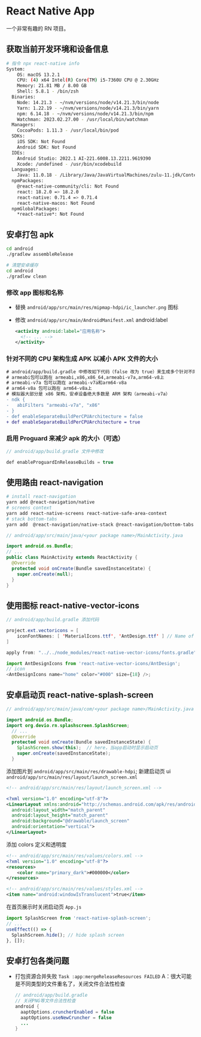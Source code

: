 # React Native App

一个非常有趣的 RN 项目。

## 获取当前开发环境和设备信息

```sh
# 指令 npx react-native info
System:
    OS: macOS 13.2.1
    CPU: (4) x64 Intel(R) Core(TM) i5-7360U CPU @ 2.30GHz
    Memory: 21.81 MB / 8.00 GB
    Shell: 5.8.1 - /bin/zsh
  Binaries:
    Node: 14.21.3 - ~/nvm/versions/node/v14.21.3/bin/node
    Yarn: 1.22.19 - ~/nvm/versions/node/v14.21.3/bin/yarn
    npm: 6.14.18 - ~/nvm/versions/node/v14.21.3/bin/npm
    Watchman: 2023.02.27.00 - /usr/local/bin/watchman
  Managers:
    CocoaPods: 1.11.3 - /usr/local/bin/pod
  SDKs:
    iOS SDK: Not Found
    Android SDK: Not Found
  IDEs:
    Android Studio: 2022.1 AI-221.6008.13.2211.9619390
    Xcode: /undefined - /usr/bin/xcodebuild
  Languages:
    Java: 11.0.18 - /Library/Java/JavaVirtualMachines/zulu-11.jdk/Contents/Home/bin/javac
  npmPackages:
    @react-native-community/cli: Not Found
    react: 18.2.0 => 18.2.0
    react-native: 0.71.4 => 0.71.4
    react-native-macos: Not Found
  npmGlobalPackages:
    *react-native*: Not Found
```

## 安卓打包 apk

```sh
cd android
./gradlew assembleRelease

# 清楚安卓缓存
cd android
./gradlew clean
```

### 修改 app 图标和名称

- 替换 `android/app/src/main/res/mipmap-hdpi/ic_launcher.png` 图标

- 修改 `android/app/src/main/AndroidManifest.xml` android:label

  ```xml
  <activity android:label="应用名称">
    <!-- ... -->
  </activity>
  ```

### 针对不同的 CPU 架构生成 APK 以减小 APK 文件的大小

```diff
# android/app/build.gradle 中修改如下代码（false 改为 true）来生成多个针对不同 CPU 架构的 APK
# armeabi包可以跑在 armeabi,x86,x86_64,armeabi-v7a,arm64-v8上
# armeabi-v7a 包可以跑在 armeabi-v7a和arm64-v8a
# arm64-v8a 包可以跑在 arm64-v8a上
# 模拟器大部分是 x86 架构，安卓设备绝大多数是 ARM 架构（armeabi-v7a）
- ndk {
-   abiFilters "armeabi-v7a", "x86"
- }
- def enableSeparateBuildPerCPUArchitecture = false
+ def enableSeparateBuildPerCPUArchitecture = true
```

### 启用 Proguard 来减少 apk 的大小（可选）

```java
// android/app/build.gradle 文件中修改

def enableProguardInReleaseBuilds = true
```

## 使用路由 react-navigation

```sh
# install react-navigation
yarn add @react-navigation/native
# screens context
yarn add react-native-screens react-native-safe-area-context
# stack bottom-tabs
yarn add  @react-navigation/native-stack @react-navigation/bottom-tabs
```

```java
// android/app/src/main/java/<your package name>/MainActivity.java

import android.os.Bundle;
// ...
public class MainActivity extends ReactActivity {
  @Override
  protected void onCreate(Bundle savedInstanceState) {
    super.onCreate(null);
  }
}
```

## 使用图标 react-native-vector-icons

```java
// android/app/build.gradle 添加代码

project.ext.vectoricons = [
    iconFontNames: [ 'MaterialIcons.ttf', 'AntDesign.ttf' ] // Name of the font files you want to copy
]

apply from: "../../node_modules/react-native-vector-icons/fonts.gradle"
```

```js
import AntDesignIcons from 'react-native-vector-icons/AntDesign';
// icon
<AntDesignIcons name="home" color="#000" size={18} />;
```

## 安卓启动页 react-native-splash-screen

```java
// android/app/src/main/java/com/<your package name>/MainActivity.java

import android.os.Bundle;
import org.devio.rn.splashscreen.SplashScreen;
  // ...
  @Override
  protected void onCreate(Bundle savedInstanceState) {
    SplashScreen.show(this);  // here，当app启动时显示启动页
    super.onCreate(savedInstanceState);
  }
```

添加图片到 `android/app/src/main/res/drawable-hdpi`;
新建启动页 ui `android/app/src/main/res/layout/launch_screen.xml`

```xml
<!-- android/app/src/main/res/layout/launch_screen.xml -->

<?xml version="1.0" encoding="utf-8"?>
<LinearLayout xmlns:android="http://schemas.android.com/apk/res/android"
  android:layout_width="match_parent"
  android:layout_height="match_parent"
  android:background="@drawable/launch_screen"
  android:orientation="vertical">
</LinearLayout>
```

添加 colors 定义和透明度

```xml
<!-- android/app/src/main/res/values/colors.xml -->
<?xml version="1.0" encoding="utf-8"?>
<resources>
    <color name="primary_dark">#000000</color>
</resources>

<!-- android/app/src/main/res/values/styles.xml -->
<item name="android:windowIsTranslucent">true</item>
```

在首页展示时关闭启动页 `App.js`

```js
import SplashScreen from 'react-native-splash-screen';
// ...
useEffect(() => {
  SplashScreen.hide(); // hide splash screen
}, []);
```

## 安卓打包各类问题

- 打包资源合并失败 `Task :app:mergeReleaseResources FAILED`
  A：很大可能是不同类型的文件重名了，关闭文件合法性检查
  ```java
  // android/app/build.gradle
  // 关闭PNG等文件合法性检查
  android {
    aaptOptions.cruncherEnabled = false
    aaptOptions.useNewCruncher = false
    ...
  }
  ```
